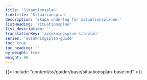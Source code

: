 ```yaml
---
title: 'Sitautionsplan'
linktitle: 'Situationsplan'
description: 'Skapa underlag för situationsplanen.'
listHeading: 'situationsplan'
list_description: ''
translationKey: 'avsökningsplan-siteplan'
series: 'avsökningsplan-guide'
toc: true
toc_heading: ''
by_weight: true
weight: 80
---
```


{{< include "content/sv/guider/base/situationsplan-base.md" >}}